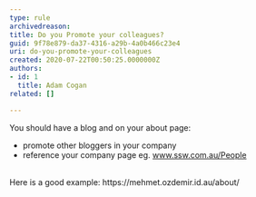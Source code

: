 ```yaml
---
type: rule
archivedreason: 
title: Do you Promote your colleagues?
guid: 9f78e879-da37-4316-a29b-4a0b466c23e4
uri: do-you-promote-your-colleagues
created: 2020-07-22T00:50:25.0000000Z
authors:
- id: 1
  title: Adam Cogan
related: []

---
```



You should have a blog and on your about page&#58;<br><ul><li>promote other bloggers in your company</li><li>reference your company page eg. www.ssw.com.au/People<br></li></ul><br>Here is a good example&#58;&#160;https&#58;//mehmet.ozdemir.id.au/about/&#160;<br>​<br>
<br><excerpt class='endintro'></excerpt><br>



